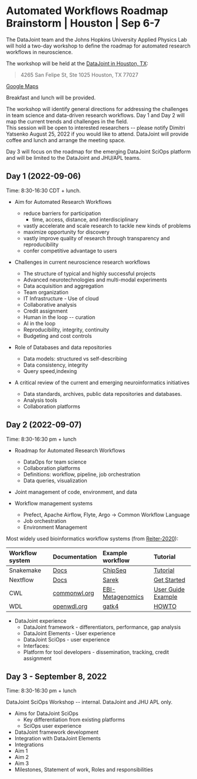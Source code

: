 # Automated Workflows Roadmap Brainstorm | Houston | Sep 6-7

The DataJoint team and the Johns Hopkins University Applied Physics Lab will hold a two-day workshop to define the roadmap for automated research workflows in neuroscience.

The workshop will be held at the [DataJoint in Houston, TX](https://www.datajoint.com/about):

> 4265 San Felipe St, Ste 1025
> Houston, TX 77027

[Google Maps](https://goo.gl/maps/SMHvhV1ARFsGWXWA8)

Breakfast and lunch will be provided. 

The workshop will identify general directions for addressing the challenges in team science and data-driven research workflows. 
Day 1 and Day 2 will map the current trends and challenges in the field.  
This session will  be open to interested researchers -- please notify Dimitri Yatsenko August 25, 2022 if you would like to attend. 
DataJoint will provide coffee and lunch and arrange the meeting space.

Day 3 will focus on the roadmap for the emerging DataJoint SciOps platform and will be limited to the DataJoint and JHU/APL teams. 

## Day 1 (2022-09-06) 
Time: 8:30-16:30 CDT + lunch. 

* Aim for Automated Research Workflows 
  - reduce barriers for participation
    - time, access, distance, and interdisciplinary
  - vastly accelerate and scale research to tackle new kinds of problems
  - maximize opportunity for discovery
  - vastly improve quality of research through transparency and reproducibility
  - confer competitive advantage to users 

* Challenges in current neuroscience research workflows
  - The structure of typical and highly successful projects
  - Advanced neurotechnologies and multi-modal experiments
  - Data acquisition and aggregation
  - Team organization
  - IT Infrastructure - Use of cloud
  - Collaborative analysis
  - Credit assignment
  - Human in the loop -- curation 
  - AI in the loop
  - Reproducibility, integrity, continuity
  - Budgeting and cost controls

* Role of Databases and data repositories 
  - Data models: structured vs self-describing
  - Data consistency, integrity
  - Query speed,indexing 

* A critical review of the current and emerging  neuroinformatics initiatives
  - Data standards, archives, public data repositories and databases.
  - Analysis tools 
  - Collaboration platforms


## Day 2 (2022-09-07) 
Time: 8:30-16:30 pm + lunch

* Roadmap for Automated Research Workflows 
  - DataOps for team science 
  - Collaboration platforms 
  - Definitions: workflow, pipeline, job orchestration 
  - Data queries, visualization 

* Joint management of code, environment, and data
    
* Workflow management systems
  - Prefect, Apache Airflow, Flyte, Argo ->  Common Workflow Language  
  - Job orchestration 
  - Environment Management 

Most widely used bioinformatics workflow systems (from [Reiter-2020](https://academic.oup.com/gigascience/article/10/1/giaa140/6092773?fbclid=IwAR1I92LXvDbpesunIQOENtLRa4vm3zH4pvC8HJQ269luTaQ_WBwWIuMeFh8#312918873)):

 |  Workflow system  | Documentation | Example workflow | Tutorial |
 | :--- | :--- | :--- | :--- |
 | Snakemake | [Docs](https://snakemake.readthedocs.io) |  [ChipSeq](https://github.com/snakemake-workflows/chipseq) | [Tutorial](https://snakemake.readthedocs.io/en/stable/tutorial/tutorial.html) |
 | Nextflow | [Docs](https://www.nextflow.io/) | [Sarek](https://github.com/nf-core/sarek) | [Get Started](https://www.nextflow.io/docs/latest/getstarted.html) |
 | CWL | [commonwl.org](https://www.commonwl.org/) | [EBI-Metagenomics](https://github.com/EBI-Metagenomics/pipeline-v5) | [User Guide Example](https://www.commonwl.org/user_guide/02-1st-example/index.html) |
 | WDL | [openwdl.org](https://openwdl.org/) | [gatk4](https://github.com/gatk-workflows/gatk4-data-processing) | [HOWTO](https://support.terra.bio/hc/en-us/articles/360037127992–1-howto-Write-your-first-WDL-script-running-GATK-HaplotypeCaller) |

* DataJoint experience 
  - DataJoint framework - differentiators, performance, gap analysis 
  - DataJoint Elements - User experience
  - DataJoint SciOps - user experience 
  - Interfaces: 
  - Platform for tool developers - dissemination, tracking, credit assignment 

## Day 3 - September 8, 2022
Time: 8:30-16:30 pm + lunch

DataJoint SciOps Workshop -- internal.  DataJoint and JHU APL only.

* Aims for DataJoint SciOps
  - Key differentiation from existing platforms
  - SciOps user experience 
* DataJoint framework development
* Integration with DataJoint Elements
* Integrations
* Aim 1
* Aim 2
* Aim 3
* Milestones, Statement of work, Roles and responsibilities
